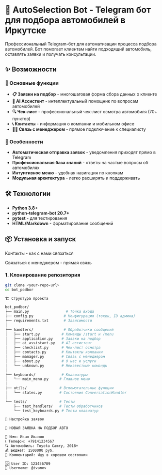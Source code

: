 # 🚗 AutoSelection Bot - Telegram бот для подбора автомобилей в Иркутске

Профессиональный Telegram-бот для автоматизации процесса подбора автомобилей. Бот помогает клиентам найти подходящий автомобиль, оставлять заявки и получать консультации.

## ✨ Возможности

### 🤖 Основные функции
- **📋 Заявки на подбор** - многошаговая форма сбора данных о клиенте
- **🤖 AI Ассистент** - интеллектуальный помощник по вопросам автомобилей
- **🔍 Чек-лист** - профессиональный чек-лист осмотра автомобиля (70+ пунктов)
- **📞 Контакты** - информация о компании и мобильном офисе
- **👨‍💼 Связь с менеджером** - прямое подключение к специалисту

### 🎯 Особенности
- **Автоматическая отправка заявок** - уведомления приходят прямо в Telegram
- **Профессиональная база знаний** - ответы на частые вопросы об автомобилях
- **Интуитивное меню** - удобная навигация по кнопкам
- **Модульная архитектура** - легко расширять и поддерживать

## 🛠 Технологии

- **Python 3.8+**
- **python-telegram-bot 20.7+**
- **pytest** - для тестирования
- **HTML/Markdown** - форматирование сообщений

## 📦 Установка и запуск



Контакты - как с нами связаться

Связаться с менеджером - прямая связь

### 1. Клонирование репозитория
```bash
git clone <your-repo-url>
cd bot_podbor

🏗 Структура проекта

bot_podbor/
├── main.py                 # Точка входа
├── config.py              # Конфигурация (токен, ID админа)
├── requirements.txt       # Зависимости
│
├── handlers/              # Обработчики сообщений
│   ├── start.py          # Команды /start и /menu
│   ├── application.py    # Заявки на подбор
│   ├── ai_assistant.py   # AI ассистент
│   ├── checklist.py      # Чек-лист осмотра
│   ├── contacts.py       # Контакты компании
│   ├── manager.py        # Связь с менеджером
│   ├── about.py          # О нас и услуги
│   └── unknown.py        # Неизвестные команды
│
├── keyboards/            # Клавиатуры
│   └── main_menu.py     # Главное меню
│
├── utils/               # Вспомогательные функции
│   └── states.py        # Состояния ConversationHandler
│
└── tests/               # Тесты
    ├── test_handlers/   # Тесты обработчиков
    └── test_keyboards.py # Тесты клавиатур

🔧 Настройка заявок

🚗 НОВАЯ ЗАЯВКА НА ПОДБОР АВТО

👤 Имя: Иван Иванов
📞 Телефон: +79141234567
🔍 Автомобиль: Toyota Camry, 2018+
💰 Бюджет: 1500000 руб.
💬 Комментарий: Ищу в хорошем состоянии

🆔 User ID: 123456789
👤 Username: @ivanov
